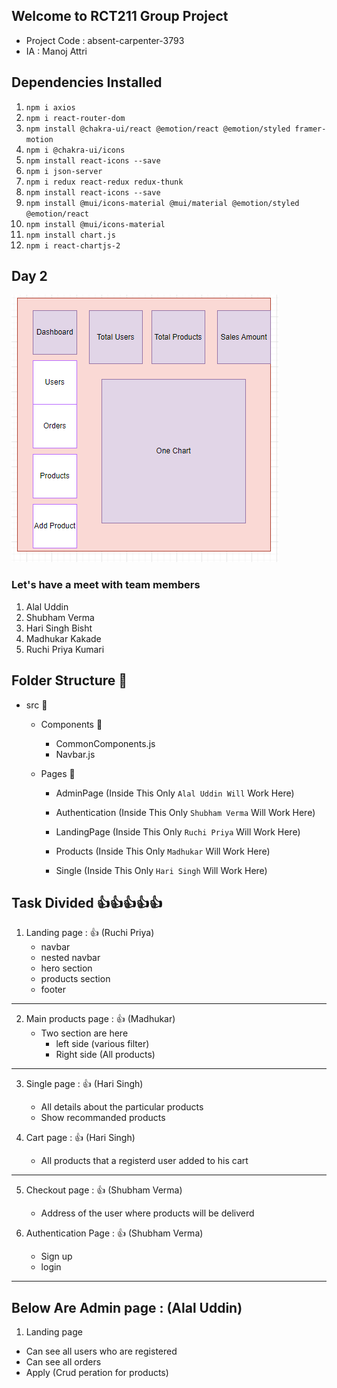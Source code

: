 ## Welcome to RCT211 Group Project

 - Project Code : absent-carpenter-3793
 - IA : Manoj Attri

## Dependencies Installed 

1. `npm i axios`
2. `npm i react-router-dom`
3. `npm install @chakra-ui/react @emotion/react @emotion/styled framer-motion`
4. `npm i @chakra-ui/icons`
5. `npm install react-icons --save`
6. `npm i json-server`
7. `npm i redux react-redux redux-thunk`
8. `npm install react-icons --save`
9. `npm install @mui/icons-material @mui/material @emotion/styled @emotion/react`
10. `npm install @mui/icons-material`
11. `npm install chart.js`
12. `npm i react-chartjs-2`



## Day 2

![](./Admin%20Panel%20Structure.png)

### Let's have a meet with team members

1. Alal Uddin 
2. Shubham Verma
3. Hari Singh Bisht
4. Madhukar Kakade
5. Ruchi Priya Kumari

## Folder Structure 📂

- src 📂
  - Components 📂
     - CommonComponents.js
     - Navbar.js

  - Pages 📂

     - AdminPage (Inside This Only `Alal Uddin Will` Work Here)   

     - Authentication (Inside This Only `Shubham Verma` Will Work Here)   

     - LandingPage (Inside This Only `Ruchi Priya` Will Work Here)   

     - Products (Inside This Only `Madhukar` Will Work Here)  

     - Single (Inside This Only `Hari Singh` Will Work Here)  
 

## Task Divided 👍👍👍👍👍

1. Landing page : 👍 (Ruchi Priya)
    - navbar 
    - nested navbar
    - hero section
    - products section 
    - footer

---

2. Main products page : 👍 (Madhukar)
   - Two section are here 
       - left side (various filter)   
       - Right side (All products)


---

3. Single page : 👍 (Hari Singh)
   - All details about the particular products
   - Show recommanded products

4. Cart page : 👍 (Hari Singh)
   - All products that a registerd user added to his cart


---

5. Checkout page : 👍 (Shubham Verma)
    - Address of the user where products will be deliverd

6. Authentication Page : 👍 (Shubham Verma)
    - Sign up
    - login


 ---   

## Below Are Admin page : (Alal Uddin)

1. Landing page
  - Can see all users who are registered
  - Can see all orders
  - Apply (Crud peration for products)

